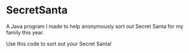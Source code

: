 # SecretSanta
A Java program I made to help anonymously sort out Secret Santa for my family this year.

Use this code to sort out your Secret Santa!
